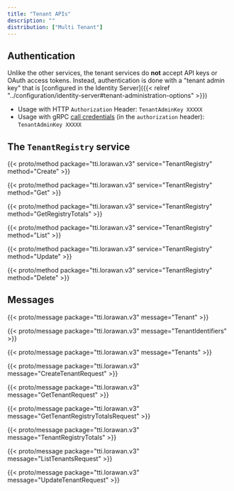 ```yaml
---
title: "Tenant APIs"
description: ""
distribution: ["Multi Tenant"]
---
```

 
## Authentication

Unlike the other services, the tenant services do **not** accept API keys or OAuth access tokens. Instead, authentication is done with a "tenant admin key" that is [configured in the Identity Server]({{< relref "../configuration/identity-server#tenant-administration-options" >}})

- Usage with HTTP `Authorization` Header: `TenantAdminKey XXXXX`
- Usage with gRPC [call credentials](https://grpc.io/docs/guides/auth.html#authentication-api) (in the `authorization` header): `TenantAdminKey XXXXX`

## The `TenantRegistry` service

{{< proto/method package="tti.lorawan.v3" service="TenantRegistry" method="Create" >}}

{{< proto/method package="tti.lorawan.v3" service="TenantRegistry" method="Get" >}}

{{< proto/method package="tti.lorawan.v3" service="TenantRegistry" method="GetRegistryTotals" >}}

{{< proto/method package="tti.lorawan.v3" service="TenantRegistry" method="List" >}}

{{< proto/method package="tti.lorawan.v3" service="TenantRegistry" method="Update" >}}

{{< proto/method package="tti.lorawan.v3" service="TenantRegistry" method="Delete" >}}

## Messages

{{< proto/message package="tti.lorawan.v3" message="Tenant" >}}

{{< proto/message package="tti.lorawan.v3" message="TenantIdentifiers" >}}

{{< proto/message package="tti.lorawan.v3" message="Tenants" >}}

{{< proto/message package="tti.lorawan.v3" message="CreateTenantRequest" >}}

{{< proto/message package="tti.lorawan.v3" message="GetTenantRequest" >}}

{{< proto/message package="tti.lorawan.v3" message="GetTenantRegistryTotalsRequest" >}}

{{< proto/message package="tti.lorawan.v3" message="TenantRegistryTotals" >}}

{{< proto/message package="tti.lorawan.v3" message="ListTenantsRequest" >}}

{{< proto/message package="tti.lorawan.v3" message="UpdateTenantRequest" >}}
